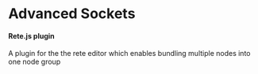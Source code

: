 Advanced Sockets
====
#### Rete.js plugin

A plugin for the the rete editor which enables bundling multiple nodes into one node group
